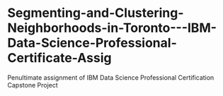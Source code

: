 # Segmenting-and-Clustering-Neighborhoods-in-Toronto---IBM-Data-Science-Professional-Certificate-Assig
Penultimate assignment of IBM Data Science Professional Certification Capstone Project
